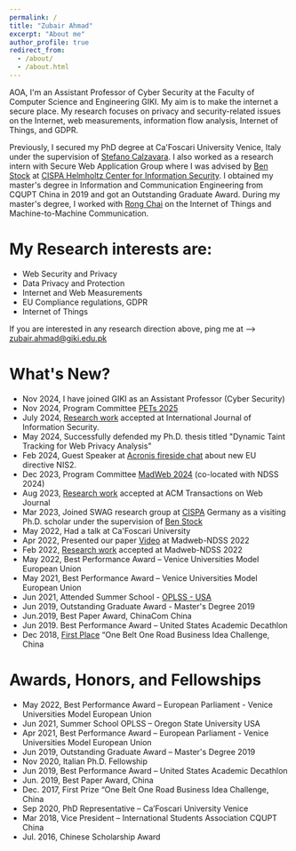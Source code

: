 ```yaml
---
permalink: /
title: "Zubair Ahmad"
excerpt: "About me"
author_profile: true
redirect_from: 
  - /about/
  - /about.html
---
```


AOA, I'm an Assistant Professor of Cyber Security at the Faculty of Computer Science and Engineering GIKI. My aim is to make the internet a secure place. My research focuses on privacy and security-related issues on the Internet, web measurements, information flow analysis, Internet of Things, and GDPR.

Previously, I secured my PhD degree at Ca'Foscari University Venice, Italy under the supervision of [Stefano Calzavara](https://www.dais.unive.it/~calzavara/).  I also worked as a research intern with Secure Web Application Group where I was advised by [Ben Stock](https://swag.cispa.saarland/people/benstock.html) at [CISPA Helmholtz Center for Information Security](https://cispa.de/en). I obtained my master's degree in Information and Communication Engineering from CQUPT China in 2019 and got an Outstanding Graduate Award. During my master's degree, I worked with [Rong Chai](https://ieeexplore.ieee.org/author/37591465400) on the Internet of Things and Machine-to-Machine Communication. 

My Research interests are:
======

* Web Security and Privacy
* Data Privacy and Protection
* Internet and Web Measurements 
* EU Compliance regulations, GDPR
* Internet of Things

If you are interested in any research direction above, ping me at --> zubair.ahmad@giki.edu.pk

What's New?
======

*  Nov 2024, I have joined GIKI as an Assistant Professor (Cyber Security)
*  Nov 2024, Program Committee [PETs 2025](https://artifact.petsymposium.org/artifact2025.2/users.php/pc)
*  July 2024, [Research work](https://link.springer.com/article/10.1007/s10207-024-00886-0) accepted at International Journal of Information Security.
*  May 2024, Successfully defended my Ph.D. thesis titled "Dynamic Taint Tracking for Web Privacy Analysis"
*  Feb 2024, Guest Speaker at [Acronis fireside chat](https://acronis.events/event/protecting-sensitive-data-to-satisfy-nis-2-gdpr-and-other-requirements-eu/) about new EU directive NIS2.
*  Dec 2023, Program Committee [MadWeb 2024](https://madweb.work/) (co-located with NDSS 2024)
*  Aug 2023, [Research work](https://dl.acm.org/doi/10.1145/3623382) accepted at ACM Transactions on Web Journal
*  Mar 2023, Joined SWAG research  group at [CISPA](https://cispa.de/en) Germany as a visiting Ph.D. scholar under the supervision of [Ben Stock](https://cispa.de/en/people/ben.stock)
*  May 2022, Had a talk at Ca'Foscari University
*  Apr 2022, Presented our paper [Video](https://www.youtube.com/watch?app=desktop&v=5zfHquGGi9U) at Madweb-NDSS 2022 
*  Feb 2022, [Research work](https://www.ndss-symposium.org/wp-content/uploads/madweb2022_23005_paper.pdf) accepted at Madweb-NDSS 2022
*  May 2022, Best Performance Award – Venice Universities Model European Union 
*  May 2021, Best Performance Award – Venice Universities Model European Union 
*  Jun 2021, Attended Summer School - [OPLSS - USA](https://www.cs.uoregon.edu/research/summerschool/summer21/) 	 	 		
*  Jun 2019, Outstanding Graduate Award - Master's Degree 2019 					
*  Jun.2019, Best Paper Award, ChinaCom China
*  Jun 2019. Best Performance Award – United States Academic Decathlon
*  Dec 2018, [First Place](https://mp.weixin.qq.com/s/2FbH03J2K8t3vE_Z743XeQ?fbclid=IwAR0i0WwMkm0jSKDfUptispo9eiIWfPn3jnrRUC4GQjg8SzNnzz-Bxo7rblQ) “One Belt One Road Business Idea Challenge, China	



Awards, Honors, and Fellowships
======

* May 2022, Best Performance Award – European Parliament - Venice Universities Model European Union
* Jun 2021, Summer School OPLSS – Oregon State University USA
* Apr 2021, Best Performance Award – European Parliament - Venice Universities Model European Union
* Jun 2019, Outstanding Graduate Award – Master's Degree 2019
* Nov 2020, Italian Ph.D. Fellowship
* Jun 2019, Best Performance Award – United States Academic Decathlon
* Jun. 2019, Best Paper Award, China
* Dec. 2017, First Prize “One Belt One Road Business Idea Challenge, China                                                            	
* Sep 2020,  PhD Representative – Ca’Foscari University Venice
* Mar 2018,  Vice President – International Students Association CQUPT China
* Jul. 2016, Chinese Scholarship Award







